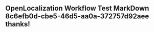 <properties
ms.topic="hero-topic"
ms.test1="hero-topic"
ms.test2="test"/>

## OpenLocalization Workflow Test MarkDown 8c6efb0d-cbe5-46d5-aa0a-372757d92aee thanks!
